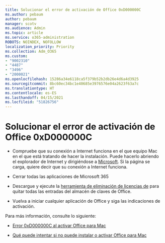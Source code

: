 ```yaml
---
title: Solucionar el error de activación de Office 0xD000000C
ms.author: pebaum
author: pebaum
manager: scotv
ms.audience: Admin
ms.topic: article
ms.service: o365-administration
ROBOTS: NOINDEX, NOFOLLOW
localization_priority: Priority
ms.collection: Adm_O365
ms.custom:
- "9002310"
- "4487"
- "3496"
- "2000021"
ms.openlocfilehash: 15286a34e6118ca5f379b52b2db26e4d6a4d3925
ms.sourcegitcommit: 8bc60ec34bc1e40685e3976576e04a2623f63a7c
ms.translationtype: HT
ms.contentlocale: es-ES
ms.lasthandoff: 04/15/2021
ms.locfileid: "51826756"
---
```

# <a name="resolve-office-activation-error-0xd000000c"></a>Solucionar el error de activación de Office 0xD000000C

- Compruebe que su conexión a Internet funciona en el que equipo Mac en el que está tratando de hacer la instalación. Puede hacerlo abriendo el explorador de Internet y dirigiéndose a [Microsoft](https://www.microsoft.com). Si la página se carga, quiere decir que su conexión a Internet funciona.

- Cerrar todas las aplicaciones de Microsoft 365

- Descargue y ejecute la [herramienta de eliminación de licencias de](https://go.microsoft.com/fwlink/?linkid=849815) para quitar todas las entradas del almacén de claves de Office.

- Vuelva a iniciar cualquier aplicación de Office y siga las indicaciones de activación.

Para más información, consulte lo siguiente:

- [Error 0xD000000C al activar Office para Mac](https://support.office.com/article/error-0xd000000c-when-activating-office-for-mac-da865931-4658-4829-ba2d-8133390c6d25)

- [Qué puede intentar si no puede instalar o activar Office para Mac](https://support.office.com/article/what-to-try-if-you-can-t-install-or-activate-office-for-mac-5efba2b4-b1e6-4e5f-bf3c-6ab945d03dea)
